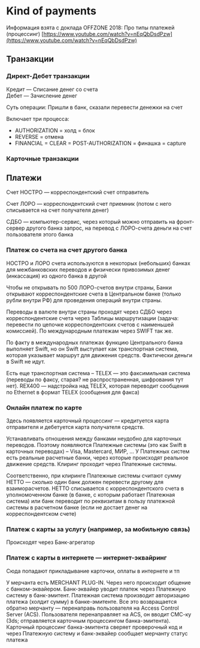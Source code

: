 # Kind of payments

Информация взята с доклада OFFZONE 2018: Про типы платежей (процессинг) [https://www.youtube.com/watch?v=nEqQbDsdPzw](https://www.youtube.com/watch?v=nEqQbDsdPzw)

## Транзакции

### Директ-Дебет транзакции

Кредит — Списание денег со счета\
Дебет — Зачисление денег

Суть операции: Пришли в банк, сказали перевести денежки на счет

Включает три процесса:

* AUTHORIZATION = холд = блок
* REVERSE = отмена
* FINANCIAL = CLEAR = POST-AUTHORIZATION = финашка = capture

### Карточные транзакции

## Платежи

Счет НОСТРО — корреспондентский счет отправитель

Счет ЛОРО — корреспондентский счет приемник (потом с него списывается на счет получателя денег)

СДБО — компьютер-сервис, через который можно отправить на фронт-сервер другого банка запрос, на перевод с ЛОРО-счета деньги на счет пользователя этого банка

### Платеж со счета на счет другого банка

НОСТРО и ЛОРО счета используются в некоторых (небольших) банках для межбанковских переводов и физически привозимых денег (инкассация) из одного банка в другой

Чтобы не открывать по 500 ЛОРО-счетов внутри страны, Банки открывают корреспондентские счета в Центральном банке (только рубли внутри РФ) для проведения операций внутри страны.

Переводы в валюте внутри страны проходят через СДБО через корреспондентские счета через Таблицы маршрутизации (задача: перевести по цепочке корреспондентских счетов с наименьшей комиссией). По международным платежам через SWIFT так же.

По факту в международных платежах функцию Центрального банка выполняет Swift, но он Swift выступает как транспортная система, которая указывает маршрут для движения средств. Фактически деньги в Swift не идут.

Есть еще транспортная система – TELEX — это факсимильная система (переводы по факсу, старая? не распространенная, шифрования тут нет). REX400 — надстройка над TELEX, которая переводит сообщения по Ethernet в формат TELEX (сообщения для факса)

### Онлайн платеж по карте

Здесь появляется карточный процессинг — кредитуется карта отправителя и дебетуется карта получателя средств.

Устанавливать отношения между банками неудобно для карточных переводов. Поэтому появляются Платежные системы (это как Swift в карточных переводах) – Visa, Mastercard, МИР, ... У Платежных систем есть реальные расчетные банки, через которые происходят реальное движение средств. Клиринг проходит через Платежные системы.

Соответственно, при клиринге Платежные системы считают сумму НЕТТО — сколько один банк должен перевести другому для взаиморасчетов. НЕТТО списывается с корреспондентского счета в уполномоченном банке (в банке, с которым работает Платежная система) или банк переводит по реквизитам в пользу платежной системы в расчетном банке (если не достает денег на корреспондентском счете)

### Платеж с карты за услугу (например, за мобильную связь)

Происходят через Банк-агрегатор

### Платеж с карты в интернете — интернет-эквайринг

Сюда попадают прикладывание карточки, оплаты в интернете и тп

У мерчанта есть MERCHANT PLUG-IN. Через него происходит общение с банком-эквайером. Банк-эквайер уводит платеж через Платежную систему в банк-эмитент. Платежная система производит авторизацию платежа (холдит сумму) в банке-эмитенте. Все это возвращается обратно мерчанту — перенаправь пользователя на Access Control Server (ACS). Пользователя перенаправляет на ACS, он вводит СМС-ку (3ds; отправляется карточным процессингом банка-эмитента). Карточный процессинг банка-эмитента сверяет проверочный код и через Платежную систему и банк-эквайер сообщает мерчанту статус платежа
